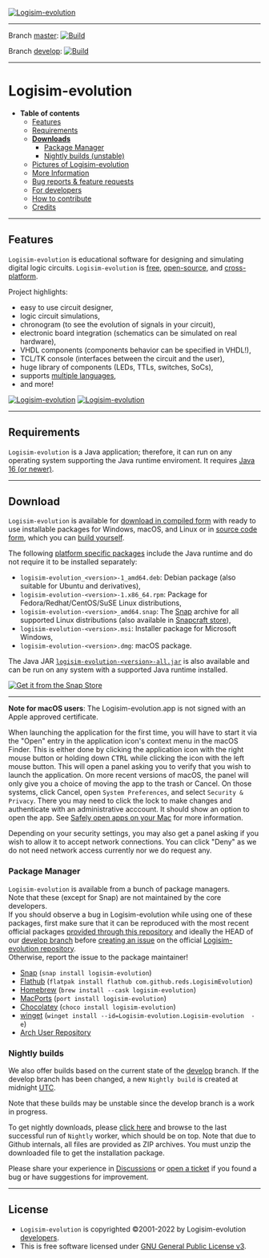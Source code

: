 [![Logisim-evolution](docs/img/logisim-evolution-logo.png)](https://github.com/logisim-evolution/logisim-evolution)

---

Branch [master](https://github.com/logisim-evolution/logisim-evolution/tree/master): [![Build](https://github.com/logisim-evolution/logisim-evolution/actions/workflows/build.yml/badge.svg?branch=master)](https://github.com/logisim-evolution/logisim-evolution/actions/workflows/build.yml)

Branch [develop](https://github.com/logisim-evolution/logisim-evolution/tree/develop): [![Build](https://github.com/logisim-evolution/logisim-evolution/actions/workflows/build.yml/badge.svg?branch=develop)](https://github.com/logisim-evolution/logisim-evolution/actions/workflows/build.yml)

---

# Logisim-evolution #

* **Table of contents**
  * [Features](#features)
  * [Requirements](#requirements)
  * **[Downloads](#download)**
    * [Package Manager](#package-manager)
    * [Nightly builds (unstable)](#nightly-builds)
  * [Pictures of Logisim-evolution](docs/pics.md)
  * [More Information](docs/docs.md)
  * [Bug reports & feature requests](https://github.com/logisim-evolution/logisim-evolution/issues)
  * [For developers](docs/developers.md)
  * [How to contribute](docs/developers.md#how-to-contribute)
  * [Credits](docs/credits.md)

---

## Features ##

`Logisim-evolution` is educational software for designing and simulating digital logic circuits.
`Logisim-evolution` is [free](#license), [open-source](https://github.com/logisim-evolution), and [cross-platform](#requirements).

Project highlights:

* easy to use circuit designer,
* logic circuit simulations,
* chronogram (to see the evolution of signals in your circuit),
* electronic board integration (schematics can be simulated on real hardware),
* VHDL components (components behavior can be specified in VHDL!),
* TCL/TK console (interfaces between the circuit and the user),
* huge library of components (LEDs, TTLs, switches, SoCs),
* supports [multiple languages](docs/docs.md#translations),
* and more!

[![Logisim-evolution](docs/img/logisim-evolution-01-small.png)](docs/pics.md)
[![Logisim-evolution](docs/img/logisim-evolution-02-small.png)](docs/pics.md)

---

## Requirements ##

`Logisim-evolution` is a Java application; therefore, it can run on any operating system supporting the Java runtime enviroment.
It requires [Java 16 (or newer)](https://www.oracle.com/java/technologies/javase-downloads.html).

---

## Download ###

`Logisim-evolution` is available for
[download in compiled form](https://github.com/logisim-evolution/logisim-evolution/releases)
with ready to use installable packages for Windows, macOS, and Linux
or in [source code form](https://github.com/logisim-evolution), which you can [build yourself](docs/developers.md).

The following [platform specific packages](https://github.com/logisim-evolution/logisim-evolution/releases)
include the Java runtime and do not require it to be installed separately:

* `logisim-evolution_<version>-1_amd64.deb`: Debian package (also suitable for Ubuntu and derivatives),
* `logisim-evolution-<version>-1.x86_64.rpm`: Package for Fedora/Redhat/CentOS/SuSE Linux distributions,
* `logisim-evolution-<version>_amd64.snap`: The [Snap](https://snapcraft.io/docs) archive for all
  supported Linux distributions (also available in [Snapcraft store](https://snapcraft.io/logisim-evolution)),
* `logisim-evolution-<version>.msi`: Installer package for Microsoft Windows,
* `logisim-evolution-<version>.dmg`: macOS package.

The Java JAR [`logisim-evolution-<version>-all.jar`](https://github.com/logisim-evolution/logisim-evolution/releases)
is also available and can be run on any system with a supported Java runtime installed.

[![Get it from the Snap Store](https://snapcraft.io/static/images/badges/en/snap-store-black.svg)](https://snapcraft.io/logisim-evolution)

---

**Note for macOS users**:
The Logisim-evolution.app is not signed with an Apple approved certificate.

When launching the application for the first time, you will have to start it via the "Open" entry in the
application icon's context menu in the macOS Finder. This is either done by clicking the application
icon with the right mouse button or holding down <kbd>CTRL</kbd> while clicking the icon with the
left mouse button. This will open a panel asking you to verify that you wish to launch the application.
On more recent versions of macOS, the panel will only give you a choice of moving the app to the trash or Cancel.
On those systems, click Cancel, open `System Preferences`, and select `Security & Privacy`.
There you may need to click the lock to make changes and authenticate with an administrative acccount.
It should show an option to open the app.
See [Safely open apps on your Mac](https://support.apple.com/en-us/HT202491) for more information.

Depending on your security settings, you may also get a panel asking if you wish to allow it to accept
network connections. You can click "Deny" as we do not need network access currently nor we do request any.

### Package Manager ###

`Logisim-evolution` is available from a bunch of package managers.  
Note that these (except for Snap) are not maintained by the core developers.  
If you should observe a bug in Logisim-evolution while using one of these packages,
first make sure that it can be reproduced with the most recent official packages
[provided through this repository](https://github.com/logisim-evolution/logisim-evolution/releases)
and ideally the HEAD of our [develop branch](https://github.com/logisim-evolution/logisim-evolution/tree/develop)
before [creating an issue](https://github.com/logisim-evolution/logisim-evolution/issues) on
the official [Logisim-evolution repository](https://github.com/logisim-evolution/logisim-evolution).  
Otherwise, report the issue to the package maintainer!

* [Snap](https://snapcraft.io/logisim-evolution) (`snap install logisim-evolution`)
* [Flathub](https://flathub.org/apps/details/com.github.reds.LogisimEvolution) (`flatpak install flathub com.github.reds.LogisimEvolution`)
* [Homebrew](https://formulae.brew.sh/cask/logisim-evolution) (`brew install --cask logisim-evolution`)
* [MacPorts](https://ports.macports.org/port/logisim-evolution/details/) (`port install logisim-evolution`)
* [Chocolatey](https://community.chocolatey.org/packages/logisim-evolution) (`choco install logisim-evolution`)
* [winget](https://wingetgui.com/apps?id=Logisim-evolution.Logisim-evolution)
(`winget install --id=Logisim-evolution.Logisim-evolution  -e`)
* [Arch User Repository](https://aur.archlinux.org/packages/logisim-evolution)

### Nightly builds ###

We also offer builds based on the current state of the
[develop](https://github.com/logisim-evolution/logisim-evolution/tree/develop) branch.
If the develop branch has been changed,
a new `Nightly build` is created at midnight [UTC](https://en.wikipedia.org/wiki/Coordinated_Universal_Time).

Note that these builds may be unstable since the develop branch is a work in progress.

To get nightly downloads, please
[click here](https://github.com/logisim-evolution/logisim-evolution/actions/workflows/nightly.yml)
and browse to the last successful run of `Nightly` worker, which should be on top. Note that due to Github internals,
all files are provided as ZIP archives. You must unzip the downloaded file to get the installation package.

Please share your experience in [Discussions](https://github.com/logisim-evolution/logisim-evolution/discussions)
or [open a ticket](https://github.com/logisim-evolution/logisim-evolution/issues)
if you found a bug or have suggestions for improvement.

---

## License ##

* `Logisim-evolution` is copyrighted ©2001-2022 by Logisim-evolution [developers](docs/credits.md).
* This is free software licensed under [GNU General Public License v3](https://www.gnu.org/licenses/gpl-3.0.en.html).
